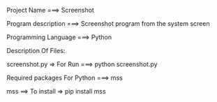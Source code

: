 Project Name ===> Screenshot

Program description ===> Screenshot program from the system screen

Programming Language ===> Python

Description Of Files:

screenshot.py => For Run ===> python screenshot.py

Required packages For Python ===> mss

mss ==> To install => pip install mss

